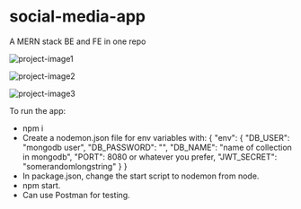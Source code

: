 # social-media-app
A MERN stack BE and FE in one repo

![project-image1](https://user-images.githubusercontent.com/60953822/172692414-d6214bba-74bb-40d9-a5e8-81ab8719fa4a.jpg)

![project-image2](https://user-images.githubusercontent.com/60953822/172692409-71ac59df-071a-41a0-b6dd-7d4dfba733bf.jpg)

![project-image3](https://user-images.githubusercontent.com/60953822/172690728-af434ae9-f231-4c23-b300-e4659d859324.jpg)



To run the app:

- npm i
- Create a nodemon.json file for env variables with:
{
  "env": {
    "DB_USER": "mongodb user",
    "DB_PASSWORD": "",
    "DB_NAME": "name of collection in mongodb",
    "PORT": 8080 or whatever you prefer,
    "JWT_SECRET": "somerandomlongstring"
  }
}
- In package.json, change the start script to nodemon from node.
- npm start.
- Can use Postman for testing.

